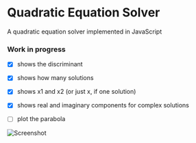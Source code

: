# Quadratic Equation Solver
A quadratic equation solver implemented in JavaScript

### Work in progress
- [x] shows the discriminant
- [x] shows how many solutions
- [x] shows x1 and x2 (or just x, if one solution)
- [x] shows real and imaginary components for complex solutions
- [ ] plot the parabola


![Screenshot](https://i.imgur.com/orantdr.png)